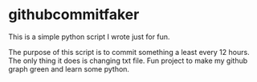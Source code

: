 # githubcommitfaker

This is a simple python script I wrote just for fun. 

The purpose of this script is to commit something a least every 12 hours. The only thing it does is changing txt file. 
Fun project to make my github graph green and learn some python. 
